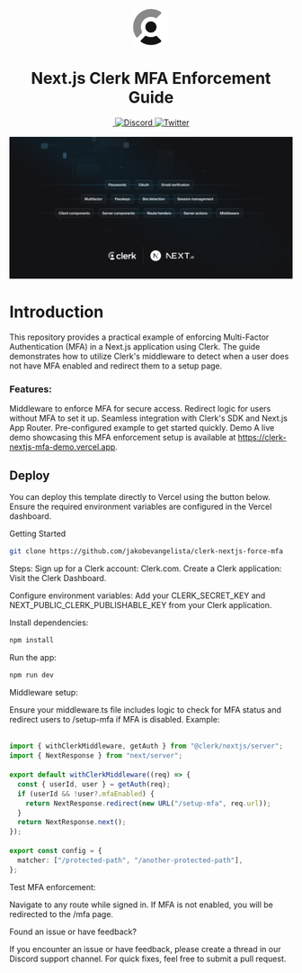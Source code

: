 <p align="center"> <a href="https://go.clerk.com/e3UDpP4" target="_blank" rel="noopener noreferrer"> <picture> <source media="(prefers-color-scheme: dark)" srcset="./public/light-logo.png"> <img src="./public/dark-logo.png" height="64"> </picture> </a> <br /> </p> <div align="center"> <h1> Next.js Clerk MFA Enforcement Guide </h1> <a href="https://www.npmjs.com/package/@clerk/clerk-js"> <img alt="" src="https://img.shields.io/npm/dm/@clerk/clerk-js" /> </a> <a href="https://discord.com/invite/b5rXHjAg7A"> <img alt="Discord" src="https://img.shields.io/discord/856971667393609759?color=7389D8&label&logo=discord&logoColor=ffffff" /> </a> <a href="https://twitter.com/clerkdev"> <img alt="Twitter" src="https://img.shields.io/twitter/url.svg?label=%40clerkdev&style=social&url=https%3A%2F%2Ftwitter.com%2Fclerkdev" /> </a> <br /> <br /> <img alt="Clerk MFA Hero Image" src="public/og.png"> </div>

# Introduction

This repository provides a practical example of enforcing Multi-Factor Authentication (MFA) in a Next.js application using Clerk. The guide demonstrates how to utilize Clerk's middleware to detect when a user does not have MFA enabled and redirect them to a setup page.

### Features:
Middleware to enforce MFA for secure access.
Redirect logic for users without MFA to set it up.
Seamless integration with Clerk's SDK and Next.js App Router.
Pre-configured example to get started quickly.
Demo
A live demo showcasing this MFA enforcement setup is available at https://clerk-nextjs-mfa-demo.vercel.app.

## Deploy
You can deploy this template directly to Vercel using the button below. Ensure the required environment variables are configured in the Vercel dashboard.



Getting Started
```bash
git clone https://github.com/jakobevangelista/clerk-nextjs-force-mfa
```
Steps:
Sign up for a Clerk account: Clerk.com.
Create a Clerk application: Visit the Clerk Dashboard.

Configure environment variables: Add your CLERK_SECRET_KEY and NEXT_PUBLIC_CLERK_PUBLISHABLE_KEY from your Clerk application.

Install dependencies:

```bash
npm install
```
Run the app:

```bash
npm run dev
```
Middleware setup:

Ensure your middleware.ts file includes logic to check for MFA status and redirect users to /setup-mfa if MFA is disabled.
Example:

```typescript

import { withClerkMiddleware, getAuth } from "@clerk/nextjs/server";
import { NextResponse } from "next/server";

export default withClerkMiddleware((req) => {
  const { userId, user } = getAuth(req);
  if (userId && !user?.mfaEnabled) {
    return NextResponse.redirect(new URL("/setup-mfa", req.url));
  }
  return NextResponse.next();
});

export const config = {
  matcher: ["/protected-path", "/another-protected-path"],
};
```
Test MFA enforcement:

Navigate to any route while signed in. If MFA is not enabled, you will be redirected to the /mfa page.


Found an issue or have feedback?

If you encounter an issue or have feedback, please create a thread in our Discord support channel. For quick fixes, feel free to submit a pull request.
